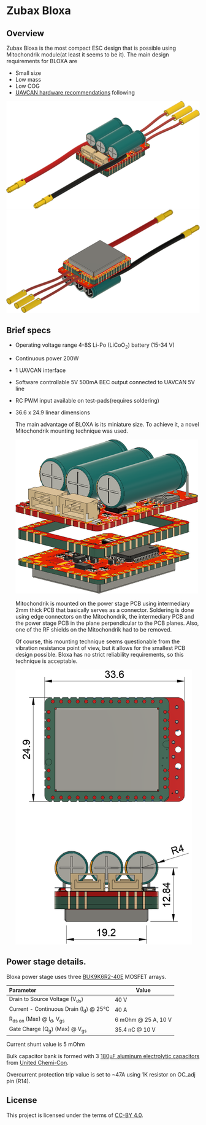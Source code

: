 # Zubax Bloxa

## Overview

Zubax Bloxa is the most compact ESC design that is possible using Mitochondrik module(at least it seems to be it). The main design requirements for BLOXA are

* Small size
* Low mass
* Low COG
* [UAVCAN hardware recommendations](https://uavcan.org/Specification/8._Hardware_design_recommendations/) following

<img src="pics/bloxa_top.png" alt="Bloxa top" style="zoom:80%;" />

<img src="pics/bloxa_bottom.png" alt="Bloxa bottom" style="zoom:80%;" />

## Brief specs

* Operating voltage range 4-8S Li-Po (LiCoO<sub>2</sub>) battery (15-34 V)

* Continuous power 200W

* 1 UAVCAN interface

* Software controllable 5V 500mA BEC output connected to UAVCAN 5V line

* RC PWM input available on test-pads(requires soldering)

* 36.6 x 24.9 linear dimensions 

  The main advantage of BLOXA is its miniature size. To achieve it, a novel Mitochondrik mounting technique was used.

  <img src="pics\construction.png" style="zoom:50%;" />

  

  Mitochondrik is mounted on the power stage PCB using intermediary 2mm thick PCB that basically serves as a connector. Soldering is done using edge connectors on the Mitochondrik, the intermediary  PCB and the power stage PCB in the plane perpendicular to the PCB planes.  Also, one of the RF shields on the Mitochondrik had to be removed. 
  
  Of course, this mounting technique seems questionable from the vibration resistance point of view, but it allows for the smallest PCB design possible. Bloxa has no strict reliability requirements, so this technique is acceptable. 
  
  <img src="pics/bloxa_drawing.png" alt="drawing" style="zoom: 70%;" />
## Power stage details.

  Bloxa power stage uses three [BUK9K6R2-40E](https://www.digikey.com/products/en?keywords=1727-7274-1-ND) MOSFET arrays. 

| Parameter                                               | Value               |
| :------------------------------------------------------ | ------------------- |
| Drain to Source Voltage (V<sub>ds</sub>)                | 40 V                |
| Current - Continuous Drain (I<sub>d</sub>) @ 25°C       | 40 A                |
| R<sub>ds on</sub> (Max) @ I<sub>d</sub>, V<sub>gs</sub> | 6 mOhm @ 25 A, 10 V |
| Gate Charge (Q<sub>g</sub>) (Max) @ V<sub>gs</sub>      | 35.4 nC @ 10 V      |

  Current shunt value is 5 mOhm

  Bulk capacitor bank is formed with 3 [180µF  aluminum electrolytic capacitors](https://www.digikey.com/products/en?keywords=565-4066-ND) from [ United Chemi-Con](https://www.digikey.com/en/supplier-centers/u/united-chemi-con).

  Overcurrent protection trip value is set to ~47A using 1K resistor on OC_adj pin (R14). 

## License

This project is licensed under the terms of [CC-BY 4.0](https://creativecommons.org/licenses/by/4.0/).